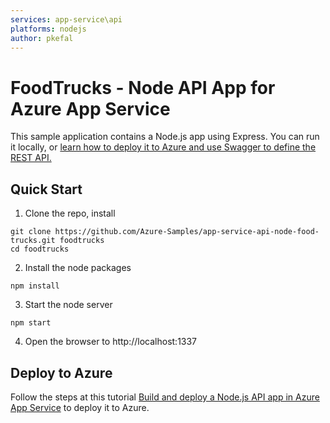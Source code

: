 ```yaml
---
services: app-service\api
platforms: nodejs
author: pkefal
---
```


# FoodTrucks - Node API App for Azure App Service
This sample application contains a Node.js app using Express. You can run it locally, or [learn how to deploy it to Azure and use Swagger to define the REST API.](http://azure.microsoft.com/en-us/documentation/articles/app-service-api-nodejs-api-app/)


## Quick Start

1. Clone the repo, install
```
git clone https://github.com/Azure-Samples/app-service-api-node-food-trucks.git foodtrucks
cd foodtrucks
```

2. Install the node packages
```
npm install
```

3. Start the node server
```
npm start
```

4. Open the browser to http://localhost:1337

## Deploy to Azure
Follow the steps at this tutorial [Build and deploy a Node.js API app in Azure App Service](http://azure.microsoft.com/en-us/documentation/articles/app-service-api-nodejs-api-app/) to deploy it to Azure.
